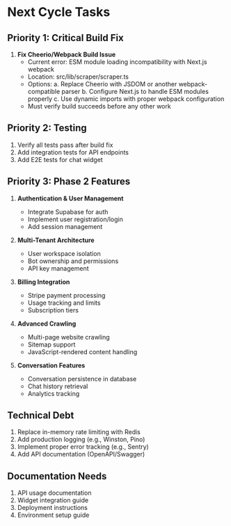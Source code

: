 # Next Cycle Tasks

## Priority 1: Critical Build Fix
1. **Fix Cheerio/Webpack Build Issue**
   - Current error: ESM module loading incompatibility with Next.js webpack
   - Location: src/lib/scraper/scraper.ts
   - Options:
     a. Replace Cheerio with JSDOM or another webpack-compatible parser
     b. Configure Next.js to handle ESM modules properly
     c. Use dynamic imports with proper webpack configuration
   - Must verify build succeeds before any other work

## Priority 2: Testing
1. Verify all tests pass after build fix
2. Add integration tests for API endpoints
3. Add E2E tests for chat widget

## Priority 3: Phase 2 Features
1. **Authentication & User Management**
   - Integrate Supabase for auth
   - Implement user registration/login
   - Add session management
   
2. **Multi-Tenant Architecture**
   - User workspace isolation
   - Bot ownership and permissions
   - API key management

3. **Billing Integration**
   - Stripe payment processing
   - Usage tracking and limits
   - Subscription tiers

4. **Advanced Crawling**
   - Multi-page website crawling
   - Sitemap support
   - JavaScript-rendered content handling

5. **Conversation Features**
   - Conversation persistence in database
   - Chat history retrieval
   - Analytics tracking

## Technical Debt
1. Replace in-memory rate limiting with Redis
2. Add production logging (e.g., Winston, Pino)
3. Implement proper error tracking (e.g., Sentry)
4. Add API documentation (OpenAPI/Swagger)

## Documentation Needs
1. API usage documentation
2. Widget integration guide
3. Deployment instructions
4. Environment setup guide
